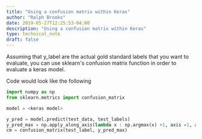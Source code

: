 ```yaml
---
title: "Using a confusion matrix within Keras"
author: "Ralph Brooks"
date: 2019-05-27T12:25:53-04:00
description: "Using a confusion matrix within Keras"
type: technical_note
draft: false
---
```


Assuming that y_label are the actual gold standard labels that you want to evaluate, you can use sklearn's confusion matrix
function in order to evaluate a keras model. 



Code would look like the following 

```python
import numpy as np
from sklearn.metrics import confusion_matrix

model = <keras model> 

y_pred = model.predict(test_data, test_labels)
y_pred_max = np.apply_along_axis(lambda x : np.argmax(x) +1, axis =1, arr=y_pred)
cm = confusion_matrix(test_label, y_pred_max)

```